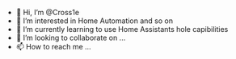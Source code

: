 - 👋 Hi, I’m @Cross1e
- 👀 I’m interested in Home Automation and so on
- 🌱 I’m currently learning to use Home Assistants hole capibilities
- 💞️ I’m looking to collaborate on ...
- 📫 How to reach me ...

<!---
Cross1e/Cross1e is a ✨ special ✨ repository because its `README.md` (this file) appears on your GitHub profile.
You can click the Preview link to take a look at your changes.
--->
